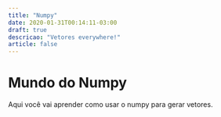 ```yaml
---
title: "Numpy"
date: 2020-01-31T00:14:11-03:00
draft: true
descricao: "Vetores everywhere!"
article: false
---
```



# Mundo do Numpy

Aqui você vai aprender como usar o numpy para gerar vetores.